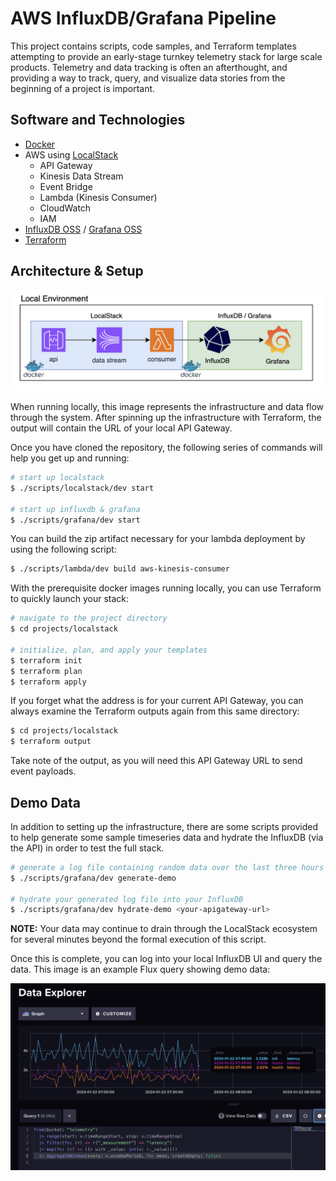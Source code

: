 # AWS InfluxDB/Grafana Pipeline

This project contains scripts, code samples, and Terraform templates attempting to
provide an early-stage turnkey telemetry stack for large scale products. Telemetry
and data tracking is often an afterthought, and providing a way to track, query,
and visualize data stories from the beginning of a project is important.

## Software and Technologies

 * [Docker](https://www.docker.com)
 * AWS using [LocalStack](https://localstack.cloud)
   * API Gateway
   * Kinesis Data Stream
   * Event Bridge
   * Lambda (Kinesis Consumer)
   * CloudWatch
   * IAM
 * [InfluxDB OSS](https://docs.influxdata.com/influxdb/v2/) / [Grafana OSS](https://grafana.com/oss/)
 * [Terraform](https://www.terraform.io/)

## Architecture & Setup

![High level architecture diagram for local environment](./local.png)

When running locally, this image represents the infrastructure and data flow through
the system. After spinning up the infrastructure with Terraform, the output will
contain the URL of your local API Gateway.

Once you have cloned the repository, the following series of commands will help you
get up and running:

```sh
# start up localstack
$ ./scripts/localstack/dev start

# start up influxdb & grafana
$ ./scripts/grafana/dev start
```

You can build the zip artifact necessary for your lambda deployment by using the
following script:

```sh
$ ./scripts/lambda/dev build aws-kinesis-consumer
```

With the prerequisite docker images running locally, you can use Terraform to quickly
launch your stack:

```sh
# navigate to the project directory
$ cd projects/localstack

# initialize, plan, and apply your templates
$ terraform init
$ terraform plan
$ terraform apply
```

If you forget what the address is for your current API Gateway, you can always examine
the Terraform outputs again from this same directory:

```sh
$ cd projects/localstack
$ terraform output
```

Take note of the output, as you will need this API Gateway URL to send event payloads.

## Demo Data

In addition to setting up the infrastructure, there are some scripts provided to help
generate some sample timeseries data and hydrate the InfluxDB (via the API) in order
to test the full stack.

```sh
# generate a log file containing random data over the last three hours
$ ./scripts/grafana/dev generate-demo

# hydrate your generated log file into your InfluxDB
$ ./scripts/grafana/dev hydrate-demo <your-apigateway-url>
```

**NOTE:** Your data may continue to drain through the LocalStack ecosystem for several
minutes beyond the formal execution of this script.

Once this is complete, you can log into your local InfluxDB UI and query the data. This
image is an example Flux query showing demo data:

![InfluxDB screenshot displaying a Flux query of demo data](./influxdb.png)